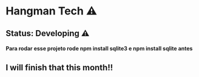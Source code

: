# Hangman Tech ⚠️

## Status: Developing ⚠️


#### Para rodar esse projeto rode npm install sqlite3 e npm install sqlite antes

## I will finish that this month!!